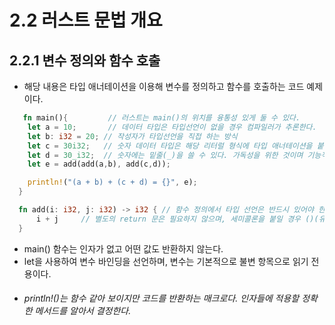 2.2 러스트 문법 개요
==

2.2.1 변수 정의와 함수 호출
---
 - 해당 내용은 타입 애너테이션을 이용해 변수를 정의하고 함수를 호출하는 코드 예제이다.
```rust
   fn main(){         // 러스트는 main()의 위치를 융통성 있게 둘 수 있다.
    let a = 10;       // 데이터 타입은 타입선언이 없을 경우 컴파일러가 추론한다.
    let b: i32 = 20; // 작성자가 타입선언을 직접 하는 방식
    let c = 30i32;   // 숫자 데이터 타입은 해당 리터럴 형식에 타입 애너테이션을 붙일 수 있다
    let d = 30_i32;  // 숫자에는 밑줄(_)을 쓸 수 있다. 가독성을 위한 것이며 기능적인 요소는 없다.
    let e = add(add(a,b), add(c,d));

    println!("(a + b) + (c + d) = {}", e);
  }

  fn add(i: i32, j: i32) -> i32 { // 함수 정의에서 타입 선언은 반드시 있어야 한다. (파라미터 정의 및 리턴 타입)
      i + j     // 별도의 return 문은 필요하지 않으며, 세미콜론을 붙일 경우 ()(유닛) 타입 결과를 반환하므로 주의가 필요하다.
  }
```
 - main() 함수는 인자가 없고 어떤 값도 반환하지 않는다.
 - let을 사용하여 변수 바인딩을 선언하며, 변수는 기본적으로 불변 항목으로 읽기 전용이다.
 - ###### println!()는 함수 같아 보이지만 코드를 반환하는 매크로다. 인자들에 적용할 정확한 메서드를 알아서 결정한다.
 
 
